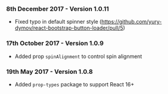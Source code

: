 ### 8th December 2017 - Version 1.0.11
- Fixed typo in default spinner style (https://github.com/yury-dymov/react-bootstrap-button-loader/pull/5)

### 17th October 2017 - Version 1.0.9
- Added prop `spinAlignment` to control spin alignment

### 19th May 2017 - Version 1.0.8
- Added `prop-types` package to support React 16+
